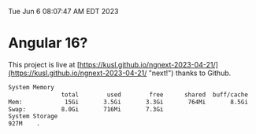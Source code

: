 Tue Jun  6 08:07:47 AM EDT 2023

# Angular 16?


This project is live at [https://kusl.github.io/ngnext-2023-04-21/](https://kusl.github.io/ngnext-2023-04-21/ "next!") thanks to Github.

```bash
System Memory
               total        used        free      shared  buff/cache   available
Mem:            15Gi       3.5Gi       3.3Gi       764Mi       8.5Gi        10Gi
Swap:          8.0Gi       716Mi       7.3Gi
System Storage
927M	.
```
